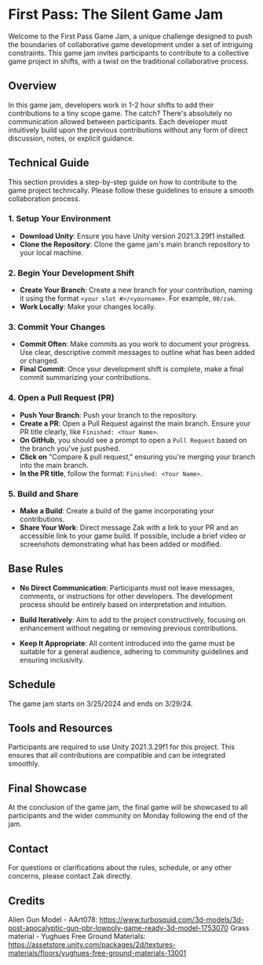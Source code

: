 # First Pass: The Silent Game Jam

Welcome to the First Pass Game Jam, a unique challenge designed to push the boundaries of collaborative game development under a set of intriguing constraints. This game jam invites participants to contribute to a collective game project in shifts, with a twist on the traditional collaborative process.

## Overview

In this game jam, developers work in 1-2 hour shifts to add their contributions to a tiny scope game. The catch? There's absolutely no communication allowed between participants. Each developer must intuitively build upon the previous contributions without any form of direct discussion, notes, or explicit guidance.

## Technical Guide

This section provides a step-by-step guide on how to contribute to the game project technically. Please follow these guidelines to ensure a smooth collaboration process.

### 1. Setup Your Environment

- **Download Unity**: Ensure you have Unity version 2021.3.29f1 installed.
- **Clone the Repository**: Clone the game jam's main branch repository to your local machine.

### 2. Begin Your Development Shift

- **Create Your Branch**: Create a new branch for your contribution, naming it using the format `<your slot #>/<yourname>`. For example, `00/zak`.
- **Work Locally**: Make your changes locally.

### 3. Commit Your Changes

- **Commit Often**: Make commits as you work to document your progress. Use clear, descriptive commit messages to outline what has been added or changed.
- **Final Commit**: Once your development shift is complete, make a final commit summarizing your contributions.

### 4. Open a Pull Request (PR)

- **Push Your Branch**: Push your branch to the repository.
- **Create a PR**: Open a Pull Request against the main branch. Ensure your PR title clearly, like `Finished: <Your Name>`.
- **On GitHub**, you should see a prompt to open a `Pull Request` based on the branch you've just pushed.
- **Click on** "Compare & pull request," ensuring you're merging your branch into the main branch.
- **In the PR title**, follow the format: `Finished: <Your Name>`.

### 5. Build and Share

- **Make a Build**: Create a build of the game incorporating your contributions.
- **Share Your Work**: Direct message Zak with a link to your PR and an accessible link to your game build. If possible, include a brief video or screenshots demonstrating what has been added or modified.

## Base Rules

- **No Direct Communication**: Participants must not leave messages, comments, or instructions for other developers. The development process should be entirely based on interpretation and intuition.

- **Build Iteratively**: Aim to add to the project constructively, focusing on enhancement without negating or removing previous contributions.

- **Keep It Appropriate**: All content introduced into the game must be suitable for a general audience, adhering to community guidelines and ensuring inclusivity.

## Schedule

The game jam starts on 3/25/2024 and ends on 3/29/24.

## Tools and Resources

Participants are required to use Unity 2021.3.29f1 for this project. This ensures that all contributions are compatible and can be integrated smoothly.

## Final Showcase

At the conclusion of the game jam, the final game will be showcased to all participants and the wider community on Monday following the end of the jam.

## Contact

For questions or clarifications about the rules, schedule, or any other concerns, please contact Zak directly.

## Credits

Alien Gun Model - AArt078: https://www.turbosquid.com/3d-models/3d-post-apocalyptic-gun-pbr-lowpoly-game-ready-3d-model-1753070
Grass material - Yughues Free Ground Materials: https://assetstore.unity.com/packages/2d/textures-materials/floors/yughues-free-ground-materials-13001